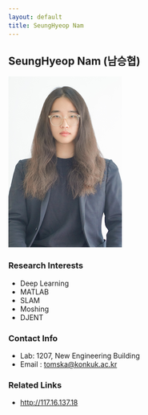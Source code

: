 ```yaml
---
layout: default
title: SeungHyeop Nam
---
```


## SeungHyeop Nam (남승협)
![profile](../assets/img/profile_seunghyeopnam.png)

### Research Interests
* Deep Learning
* MATLAB
* SLAM
* Moshing
* DJENT

### Contact Info
* Lab: 1207, New Engineering Building
* Email : tomska@konkuk.ac.kr

### Related Links
* http://117.16.137.18
